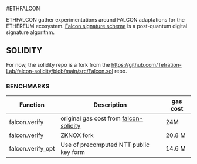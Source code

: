 #ETHFALCON

ETHFALCON gather experimentations around FALCON adaptations for the ETHEREUM ecosystem. [Falcon signature scheme](https://falcon-sign.info/) is a post-quantum digital signature algorithm. 


## SOLIDITY 

For now, the solidity repo is a fork from the https://github.com/Tetration-Lab/falcon-solidity/blob/main/src/Falcon.sol repo.


### BENCHMARKS
| Function                   | Description               | gas cost | 
|------------------------|---------------------|---------------------|
| falcon.verify       | original gas cost from [falcon-solidity](https://github.com/Tetration-Lab/falcon-solidity/blob/main/src/Falcon.sol)         | 24M
| falcon.verify      | ZKNOX fork | 20.8 M
| falcon.verify_opt         | Use of precomputed NTT public key form | 14.6 M